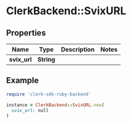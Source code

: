 # ClerkBackend::SvixURL

## Properties

| Name | Type | Description | Notes |
| ---- | ---- | ----------- | ----- |
| **svix_url** | **String** |  |  |

## Example

```ruby
require 'clerk-sdk-ruby-backend'

instance = ClerkBackend::SvixURL.new(
  svix_url: null
)
```

